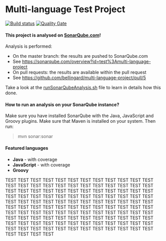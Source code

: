 Multi-language Test Project
=======================

[![Build status](https://travis-ci.org/bellingard/multi-language-project.svg?branch=master)](https://travis-ci.org/bellingard/multi-language-project) [![Quality Gate](https://sonarqube.com/api/badges/gate?key=test:multi-language-project)](https://sonarqube.com/dashboard/index/test:multi-language-project)

#### This project is analysed on [SonarQube.com](https://sonarqube.com)!

Analysis is performed:
- On the master branch: the results are pushed to SonarQube.com
 - See https://sonarqube.com/overview?id=test%3Amulti-language-project
- On pull requests: the results are available within the pull request
 - See https://github.com/bellingard/multi-language-project/pull/5

Take a look at the [runSonarQubeAnalysis.sh](https://github.com/bellingard/multi-language-project/blob/master/runSonarQubeAnalysis.sh) file to learn in details how this done.


#### How to run an analysis on your SonarQube instance?

Make sure you have installed SonarQube with the Java, JavaScript and Groovy plugins. Make sure that Maven is installed on your system. Then run:

> mvn sonar:sonar

#### Featured languages
- **Java** - with coverage
- **JavaScript** - with coverage
- **Groovy**


TEST
TEST
TEST
TEST
TEST
TEST
TEST
TEST
TEST
TEST
TEST
TEST
TEST
TEST
TEST
TEST
TEST
TEST
TEST
TEST
TEST
TEST
TEST
TEST
TEST
TEST
TEST
TEST
TEST
TEST
TEST
TEST
TEST
TEST
TEST
TEST
TEST
TEST
TEST
TEST
TEST
TEST
TEST
TEST
TEST
TEST
TEST
TEST
TEST
TEST
TEST
TEST
TEST
TEST
TEST
TEST
TEST
TEST
TEST
TEST
TEST
TEST
TEST
TEST
TEST
TEST
TEST
TEST
TEST
TEST
TEST
TEST
TEST
TEST
TEST
TEST
TEST
TEST
TEST
TEST
TEST
TEST
TEST
TEST
TEST
TEST
TEST
TEST
TEST
TEST
TEST
TEST
TEST
TEST
TEST
TEST
TEST
TEST
TEST
TEST
TEST
TEST
TEST
TEST
TEST
TEST
TEST
TEST
TEST
TEST
TEST
TEST
TEST
TEST
TEST
TEST
TEST
TEST
TEST
TEST
TEST
TEST
TEST
TEST
